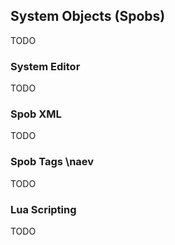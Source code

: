 ## System Objects (Spobs)

TODO

### System Editor

TODO

### Spob XML

TODO

### Spob Tags \naev

TODO

### Lua Scripting

TODO
